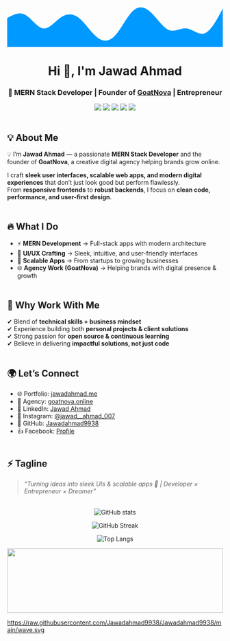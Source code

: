 <svg xmlns="http://www.w3.org/2000/svg" viewBox="0 0 1440 320">
  <path fill="#0099ff" fill-opacity="1" d="M0,128L20,117.3C40,107,80,85,120,106.7C160,128,200,192,240,197.3C280,203,320,149,360,122.7C400,96,440,96,480,128C520,160,560,224,600,256C640,288,680,288,720,245.3C760,203,800,117,840,80C880,43,920,53,960,90.7C1000,128,1040,192,1080,208C1120,224,1160,192,1200,197.3C1240,203,1280,245,1320,229.3C1360,213,1400,139,1420,101.3L1440,64L1440,320L1420,320C1400,320,1360,320,1320,320C1280,320,1240,320,1200,320C1160,320,1120,320,1080,320C1040,320,1000,320,960,320C920,320,880,320,840,320C800,320,760,320,720,320C680,320,640,320,600,320C560,320,520,320,480,320C440,320,400,320,360,320C320,320,280,320,240,320C200,320,160,320,120,320C80,320,40,320,20,320L0,320Z"></path>
</svg>



<h1 align="center">Hi 👋, I'm Jawad Ahmad</h1>
<h3 align="center">🚀 MERN Stack Developer | Founder of <a href="https://goatnova.online" target="_blank">GoatNova</a> | Entrepreneur</h3>

<p align="center">
  <img src="https://img.shields.io/badge/Portfolio-jawadahmad.me-FF69B4?style=for-the-badge&logo=netlify&logoColor=white" />
  <img src="https://img.shields.io/badge/Agency-GoatNova-blueviolet?style=for-the-badge&logo=vercel&logoColor=white" />
  <img src="https://img.shields.io/badge/GitHub-Jawadahmad9938-black?style=for-the-badge&logo=github" />
  <img src="https://img.shields.io/badge/LinkedIn-Jawad%20Ahmad-blue?style=for-the-badge&logo=linkedin" />
  <img src="https://img.shields.io/badge/Instagram-@jawad__ahmad__007-E4405F?style=for-the-badge&logo=instagram&logoColor=white" />
</p>

<p align="center">
  <img src="https://raw.githubusercontent.com/andreasbm/readme/master/assets/lines/rainbow.png" width="100%" height="4" />
</p>

## 💡 About Me  
💡 I’m **Jawad Ahmad** — a passionate **MERN Stack Developer** and the founder of **GoatNova**, a creative digital agency helping brands grow online.  

I craft **sleek user interfaces, scalable web apps, and modern digital experiences** that don’t just look good but perform flawlessly.  
From **responsive frontends** to **robust backends**, I focus on **clean code, performance, and user-first design**.  

<p align="center">
  <img src="https://raw.githubusercontent.com/andreasbm/readme/master/assets/lines/rainbow.png" width="100%" height="4" />
</p>

## 🔥 What I Do  
- ⚡ **MERN Development** → Full-stack apps with modern architecture  
- 🎨 **UI/UX Crafting** → Sleek, intuitive, and user-friendly interfaces  
- 🚀 **Scalable Apps** → From startups to growing businesses  
- 🌐 **Agency Work (GoatNova)** → Helping brands with digital presence & growth  

<p align="center">
  <img src="https://raw.githubusercontent.com/andreasbm/readme/master/assets/lines/rainbow.png" width="100%" height="4" />
</p>

## 🌟 Why Work With Me  
✔ Blend of **technical skills + business mindset**  
✔ Experience building both **personal projects & client solutions**  
✔ Strong passion for **open source & continuous learning**  
✔ Believe in delivering **impactful solutions, not just code**  

<p align="center">
  <img src="https://raw.githubusercontent.com/andreasbm/readme/master/assets/lines/rainbow.png" width="100%" height="4" />
</p>

## 🌍 Let’s Connect  
- 🌐 Portfolio: [jawadahmad.me](https://jawadahmad.me)  
- 🚀 Agency: [goatnova.online](https://goatnova.online)  
- 💼 LinkedIn: [Jawad Ahmad](https://linkedin.com/in/jawad-ahmad-376a48245)  
- 📸 Instagram: [@jawad__ahmad_007](https://instagram.com/jawad__ahmad_007)  
- 🐙 GitHub: [Jawadahmad9938](https://github.com/Jawadahmad9938)  
- 👍 Facebook: [Profile](https://facebook.com/profile.php?id=100016260699449)  

<p align="center">
  <img src="https://raw.githubusercontent.com/andreasbm/readme/master/assets/lines/rainbow.png" width="100%" height="4" />
</p>

## ⚡ Tagline  
> _“Turning ideas into sleek UIs & scalable apps 🚀 | Developer × Entrepreneur × Dreamer”_  

<p align="center">
  <img src="https://raw.githubusercontent.com/andreasbm/readme/master/assets/lines/rainbow.png" width="100%" height="4" />
</p>

<p align="center">
  <img src="https://github-readme-stats.vercel.app/api?username=Jawadahmad9938&show_icons=true&theme=radical" alt="GitHub stats" />
</p>

<p align="center">
  <img src="https://github-readme-streak-stats.herokuapp.com/?user=Jawadahmad9938&theme=radical" alt="GitHub Streak" />
</p>

<p align="center">
  <img src="https://github-readme-stats.vercel.app/api/top-langs/?username=Jawadahmad9938&layout=compact&theme=radical" alt="Top Langs" />
</p>

<p align="center">
  <img src="https://raw.githubusercontent.com/Jawadahmad9938/Jawadahmad9938/main/wave.svg" width="100%" height="150" />
</p>

https://raw.githubusercontent.com/Jawadahmad9938/Jawadahmad9938/main/wave.svg


